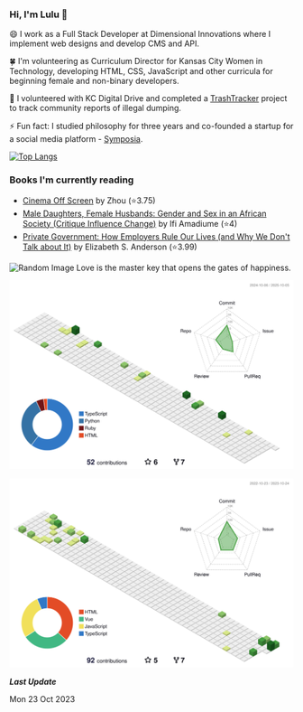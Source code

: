 ### Hi, I'm Lulu 👋

😄 I work as a Full Stack Developer at Dimensional Innovations where I implement web designs and develop CMS and API.

🍀 I'm volunteering as Curriculum Director for Kansas City Women in Technology, developing HTML, CSS, JavaScript and other curricula for beginning female and non-binary developers.

🌱 I volunteered with KC Digital Drive and completed a [TrashTracker](https://github.com/codeforkansascity/TrashTrackerWebApp) project to track community reports of illegal dumping.

⚡ Fun fact: I studied philosophy for three years and co-founded a startup for a social media platform - [Symposia](https://www.projectsymposia.com/).

[![Top Langs](https://github-readme-stats.vercel.app/api/top-langs/?username=lulu-cao&layout=compact)](https://github.com/lulu-cao/github-readme-stats)

### Books I'm currently reading
<!-- GOODREADS-LIST:START -->
- [Cinema Off Screen](https://www.goodreads.com/review/show/5848075414?utm_medium=api&utm_source=rss) by Zhou (⭐️3.75)
- [Male Daughters, Female Husbands: Gender and Sex in an African Society (Critique Influence Change)](https://www.goodreads.com/review/show/4051370454?utm_medium=api&utm_source=rss) by Ifi Amadiume (⭐️4)
- [Private Government: How Employers Rule Our Lives (and Why We Don't Talk about It)](https://www.goodreads.com/review/show/4051370005?utm_medium=api&utm_source=rss) by Elizabeth S.  Anderson (⭐️3.99)
<!-- GOODREADS-LIST:END -->

<!-- ### Recent blog posts -->
<img src="https://picsum.photos/200/300/?random" alt="Random Image">
Love is the master key that opens the gates of happiness.

<p align="center">
	<picture>
	  <source media="(prefers-color-scheme: dark)" srcset="https://raw.githubusercontent.com/lulu-cao/lulu-cao/output-3d-contrib/night.svg" />
	  <source media="(prefers-color-scheme: light)" srcset="https://raw.githubusercontent.com/lulu-cao/lulu-cao/output-3d-contrib/day.svg" />
	  <img alt="github profile contributions chart" src="https://raw.githubusercontent.com/lulu-cao/lulu-cao/output-3d-contrib/day.svg" />
	</picture>
</p>

![](./profile-3d-contrib/profile-green-animate.svg)

<i><b>Last Update</b></i> &nbsp;
<!-- LAST-UPDATE:START -->
Mon  23 Oct 2023
<!-- LAST-UPDATE:END -->
